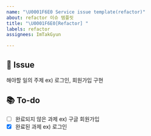 ```yaml
---
name: "\U0001F6E0️ Service issue template(refactor)"
about: refactor 이슈 템플릿
title: "\U0001F6E0️[Refactor] "
labels: refactor
assignees: ImTakGyun

---
```


📌 Issue
---
해야할 일의 주제 ex) 로그인, 회원가입 구현
<br>

📚 To-do
---
- [ ] 완료되지 않은 과제 ex) 구글 회원가입
- [X] 완료된 과제 ex) 로그인
<br>
